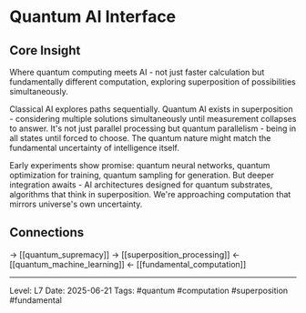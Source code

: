 # Quantum AI Interface

## Core Insight
Where quantum computing meets AI - not just faster calculation but fundamentally different computation, exploring superposition of possibilities simultaneously.

Classical AI explores paths sequentially. Quantum AI exists in superposition - considering multiple solutions simultaneously until measurement collapses to answer. It's not just parallel processing but quantum parallelism - being in all states until forced to choose. The quantum nature might match the fundamental uncertainty of intelligence itself.

Early experiments show promise: quantum neural networks, quantum optimization for training, quantum sampling for generation. But deeper integration awaits - AI architectures designed for quantum substrates, algorithms that think in superposition. We're approaching computation that mirrors universe's own uncertainty.

## Connections
→ [[quantum_supremacy]]
→ [[superposition_processing]]
← [[quantum_machine_learning]]
← [[fundamental_computation]]

---
Level: L7
Date: 2025-06-21
Tags: #quantum #computation #superposition #fundamental